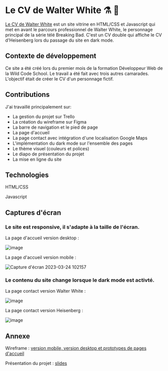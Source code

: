 # Le CV de Walter White :alembic: :minibus:

[Le CV de Walter White](https://thuyannhu.github.io/Walter-White-Resume/index.html) est un site vitrine en HTML/CSS et Javascript qui met en avant le parcours professionnel de Walter White, le personnage principal de la série télé Breaking Bad. C'est un CV double qui affiche le CV d'Heisenberg lors du passage du site en dark mode.

## Contexte de développement
Ce site a été créé lors du premier mois de la formation Développeur Web de la Wild Code School. Le travail a été fait avec trois autres camarades. L'objectif était de créer le CV d'un personnage fictif. 

## Contributions
J'ai travaillé principalement sur:
- La gestion du projet sur Trello
- La création du wireframe sur Figma
- La barre de navigation et le pied de page
- La page d'accueil
- La page contact avec intégration d'une localisation Google Maps
- L'implémentation du dark mode sur l'ensemble des pages
- Le thème visuel (couleurs et polices)
- Le diapo de présentation du projet
- La mise en ligne du site

## Technologies
HTML/CSS

Javascript

## Captures d'écran

### Le site est responsive, il s'adapte à la taille de l'écran.

La page d'accueil version desktop :


![image](https://user-images.githubusercontent.com/118806790/230463977-b9f7da89-0bcf-47a0-9e49-b478e9de2b4b.png)


La page d'accueil version mobile : 


![Capture d'écran 2023-03-24 102157](https://user-images.githubusercontent.com/118806790/230465116-813232cb-bdda-4a1e-b0af-035c335645b8.png)


### Le contenu du site change lorsque le dark mode est activté.

La page contact version Walter White :


![image](https://user-images.githubusercontent.com/118806790/230464464-b31a021f-2192-4cae-9bd0-33d5d09d9973.png)


La page contact version Heisenberg :


![image](https://user-images.githubusercontent.com/118806790/230464611-5552bb1c-9bbf-46d7-97d0-83601ae58293.png)


## Annexe

Wireframe : [version mobile, version desktop et prototypes de pages d'accueil](https://drive.google.com/file/d/1w9wNpzhjJhEJwLtY3AAD7QvW_EOjfb95/view?usp=sharing)

Présentation du projet : [slides](https://docs.google.com/presentation/d/1j46KnrQMcTacmmDQpxgJmbwZPO5RlVEFszv9hwA0kNI/edit#slide=id.g22382ad7a37_0_221)
